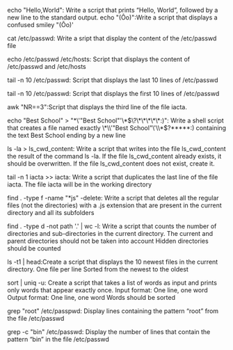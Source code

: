 echo "Hello,World": Write a script that prints “Hello, World”, followed by a new line to the standard output.
echo "(Ôo)":Write a script that displays a confused smiley "(Ôo)'

cat /etc/passwd: Write a sript that display the content of the /etc/passwd file

echo /etc/passwd /etc/hosts: Script that displays the content of /etc/passwd and /etc/hosts

tail -n 10 /etc/passwd: Script that displays the last 10 lines of /etc/passwd

tail -n 10 /etc/passwd: Script that displays the first 10 lines of /etc/passwd

awk "NR==3":Script that displays the third line of the file iacta.

echo "Best School" > "\*\\'"Best School"\'\\*$\?\*\*\*\*\*:)": Write a shell script that creates a file named exactly \*\\'"Best School"\'\\*$\?\*\*\*\*\*:) containing the text Best School ending by a new line

ls -la > ls_cwd_content: Write a script that writes into the file ls_cwd_content the result of the command ls -la. If the file ls_cwd_content already exists, it should be overwritten. If the file ls_cwd_content does not exist, create it.

tail -n 1 iacta >> iacta: Write a script that duplicates the last line of the file iacta. The file iacta will be in the working directory

find . -type f -name "*js" -delete: Write a script that deletes all the regular files (not the directories) with a .js extension that are present in the current directory and all its subfolders

find . -type d -not path '.' | wc -l: Write a script that counts the number of directories and sub-directories in the current directory.
The current and parent directories should not be taken into account
Hidden directories should be counted

ls -t1 | head:Create a script that displays the 10 newest files in the current directory.
One file per line
Sorted from the newest to the oldest

sort | uniq -u: Create a script that takes a list of words as input and prints only words that appear exactly once.
Input format: One line, one word
Output format: One line, one word
Words should be sorted

grep "root" /etc/passpwd: Display lines containing the pattern “root” from the file /etc/passwd

grep -c "bin" /etc/passwd: Display the number of lines that contain the pattern “bin” in the file /etc/passwd
